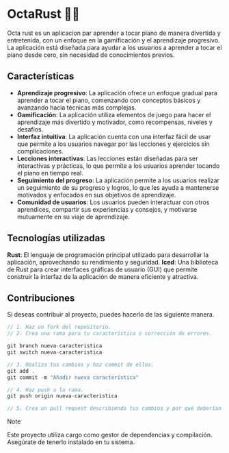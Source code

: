 # OctaRust 🦀🎵

Octa rust es un aplicacion par aprender a tocar piano de manera divertida y entretenida, con un enfoque en la gamificación y el aprendizaje progresivo. La aplicación está diseñada para ayudar a los usuarios a aprender a tocar el piano desde cero, sin necesidad de conocimientos previos.

## Características

- **Aprendizaje progresivo**: La aplicación ofrece un enfoque gradual para aprender a tocar el piano, comenzando con conceptos básicos y avanzando hacia técnicas más complejas.
- **Gamificación**: La aplicación utiliza elementos de juego para hacer el aprendizaje más divertido y motivador, como recompensas, niveles y desafíos.
- **Interfaz intuitiva**: La aplicación cuenta con una interfaz fácil de usar que permite a los usuarios navegar por las lecciones y ejercicios sin complicaciones.
- **Lecciones interactivas**: Las lecciones están diseñadas para ser interactivas y prácticas, lo que permite a los usuarios aprender tocando el piano en tiempo real.
- **Seguimiento del progreso**: La aplicación permite a los usuarios realizar un seguimiento de su progreso y logros, lo que les ayuda a mantenerse motivados y enfocados en sus objetivos de aprendizaje.
- **Comunidad de usuarios**: Los usuarios pueden interactuar con otros aprendices, compartir sus experiencias y consejos, y motivarse mutuamente en su viaje de aprendizaje.

## Tecnologías utilizadas

**Rust**: El lenguaje de programación principal utilizado para desarrollar la aplicación, aprovechando su rendimiento y seguridad.
**Iced**: Una biblioteca de Rust para crear interfaces gráficas de usuario (GUI) que permite construir la interfaz de la aplicación de manera eficiente y atractiva.

## Contribuciones

Si deseas contribuir al proyecto, puedes hacerlo de las siguiente manera.

```rust
// 1. Haz un fork del repositorio.
// 2. Crea una rama para tu característica o corrección de errores.

git branch nueva-caracteristica
git switch nueva-caracteristica

// 3. Realiza tus cambios y haz commit de ellos.
git add .
git commit -m "Añadir nueva característica"

// 4. Haz push a la rama.
git push origin nueva-caracteristica

// 5. Crea un pull request describiendo tus cambios y por qué deberían ser aceptados.
```

> [!NOTE]
> Este proyecto utiliza cargo como gestor de dependencias y compilación. Asegúrate de tenerlo instalado en tu sistema.
